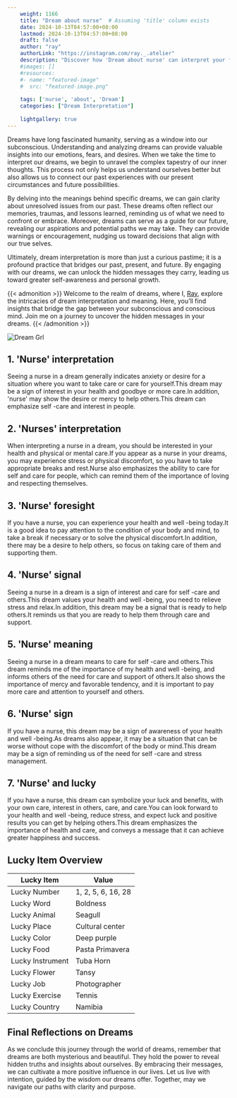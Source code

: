 ```yaml
---
    weight: 1166
    title: "Dream about nurse"  # Assuming 'title' column exists
    date: 2024-10-13T04:57:00+08:00
    lastmod: 2024-10-13T04:57:00+08:00
    draft: false
    author: "ray"
    authorLink: "https://instagram.com/ray._.atelier"
    description: "Discover how 'Dream about nurse' can interpret your future and uncover its significant meanings in your life."
    #images: []
    #resources:
    #- name: "featured-image"
    #  src: "featured-image.png"
    
    tags: ['nurse', 'about', 'Dream']
    categories: ["Dream Interpretation"]
    
    lightgallery: true
---
```

    
Dreams have long fascinated humanity, serving as a window into our subconscious. Understanding and analyzing dreams can provide valuable insights into our emotions, fears, and desires. When we take the time to interpret our dreams, we begin to unravel the complex tapestry of our inner thoughts. This process not only helps us understand ourselves better but also allows us to connect our past experiences with our present circumstances and future possibilities.

By delving into the meanings behind specific dreams, we can gain clarity about unresolved issues from our past. These dreams often reflect our memories, traumas, and lessons learned, reminding us of what we need to confront or embrace. Moreover, dreams can serve as a guide for our future, revealing our aspirations and potential paths we may take. They can provide warnings or encouragement, nudging us toward decisions that align with our true selves.

Ultimately, dream interpretation is more than just a curious pastime; it is a profound practice that bridges our past, present, and future. By engaging with our dreams, we can unlock the hidden messages they carry, leading us toward greater self-awareness and personal growth.

{{< admonition >}}
Welcome to the realm of dreams, where I, [Ray](https://instagram.com/ray._.atelier), explore the intricacies of dream interpretation and meaning. Here, you’ll find insights that bridge the gap between your subconscious and conscious mind. Join me on a journey to uncover the hidden messages in your dreams.
{{< /admonition >}}

![Dream Grl](https://cdn.pixabay.com/photo/2017/11/02/03/35/gothic-2910057_1280.jpg "Dream Grl")

## 1. 'Nurse' interpretation
Seeing a nurse in a dream generally indicates anxiety or desire for a situation where you want to take care or care for yourself.This dream may be a sign of interest in your health and goodbye or more care.In addition, 'nurse' may show the desire or mercy to help others.This dream can emphasize self -care and interest in people.

## 2. 'Nurses' interpretation
When interpreting a nurse in a dream, you should be interested in your health and physical or mental care.If you appear as a nurse in your dreams, you may experience stress or physical discomfort, so you have to take appropriate breaks and rest.Nurse also emphasizes the ability to care for self and care for people, which can remind them of the importance of loving and respecting themselves.

## 3. 'Nurse' foresight
If you have a nurse, you can experience your health and well -being today.It is a good idea to pay attention to the condition of your body and mind, to take a break if necessary or to solve the physical discomfort.In addition, there may be a desire to help others, so focus on taking care of them and supporting them.

## 4. 'Nurse' signal
Seeing a nurse in a dream is a sign of interest and care for self -care and others.This dream values your health and well -being, you need to relieve stress and relax.In addition, this dream may be a signal that is ready to help others.It reminds us that you are ready to help them through care and support.

## 5. 'Nurse' meaning
Seeing a nurse in a dream means to care for self -care and others.This dream reminds me of the importance of my health and well -being, and informs others of the need for care and support of others.It also shows the importance of mercy and favorable tendency, and it is important to pay more care and attention to yourself and others.

## 6. 'Nurse' sign
If you have a nurse, this dream may be a sign of awareness of your health and well -being.As dreams also appear, it may be a situation that can be worse without cope with the discomfort of the body or mind.This dream may be a sign of reminding us of the need for self -care and stress management.

## 7. 'Nurse' and lucky
If you have a nurse, this dream can symbolize your luck and benefits, with your own care, interest in others, care, and care.You can look forward to your health and well -being, reduce stress, and expect luck and positive results you can get by helping others.This dream emphasizes the importance of health and care, and conveys a message that it can achieve greater happiness and success.

## Lucky Item Overview
| Lucky Item          | Value              |
|---------------|--------------------|
| Lucky Number        | 1, 2, 5, 6, 16, 28  |
| Lucky Word          | Boldness |
| Lucky Animal        | Seagull |
| Lucky Place         | Cultural center     |
| Lucky Color         | Deep purple     |
| Lucky Food          | Pasta Primavera      |
| Lucky Instrument    | Tuba Horn |
| Lucky Flower        | Tansy    |
| Lucky Job           | Photographer       |
| Lucky Exercise      | Tennis  |
| Lucky Country       | Namibia    |


##  Final Reflections on Dreams

As we conclude this journey through the world of dreams, remember that dreams are both mysterious and beautiful. They hold the power to reveal hidden truths and insights about ourselves. By embracing their messages, we can cultivate a more positive influence in our lives. Let us live with intention, guided by the wisdom our dreams offer. Together, may we navigate our paths with clarity and purpose.
